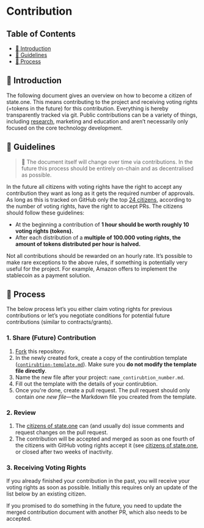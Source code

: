 # Contribution 

## Table of Contents 
- [:wave: Introduction](#wave-introduction)
- [:page_facing_up: 	Guidelines](#page_facing_up-guidelines)
- [:pencil: Process](#pencil-process)

## :wave: Introduction

The following document gives an overview on how to become a citizen of state.one. 
This means contributing to the project and receiving voting rights (=tokens in the future) for this contribution. 
Everything is hereby transparently tracked via git. Public contributions can be a variety of things, including [research](https://github.com/State-One/State-One/tree/main/Research), marketing and education and aren’t necessarily only focused on the core technology development. 

## :page_facing_up: Guidelines 	

> **:loudspeaker:** The document itself will change over time via contributions. In the future this process should be entirely on-chain and as decentralised as possible.  

In the future all citizens with voting rights have the right to accept any contribution they want as long as it gets the required number of approvals. As long as this is tracked on GitHub only the top [24 citizens](./Citizens.md), according to the number of voting rights, have the right to accept PRs. The citizens should follow these guidelines:
- At the beginning a contribution of **1 hour should be worth roughly 10 voting rights (tokens).** 
- After each distribution of a **multiple of 100.000 voting rights, the amount of tokens distributed per hour is halved.** 

Not all contributions should be rewarded on an hourly rate. It’s possible to make rare exceptions to the above rules, if something is potentially very useful for the project. For example, Amazon offers to implement the stablecoin as a payment solution. 

## :pencil: Process

The below process let’s you either claim voting rights for previous contributions or let’s you negotiate conditions for potential future contributions (similar to contracts/grants). 

### 1. Share (Future) Contribution 

   1. [Fork](https://github.com/State-One/State-One) this repository.
   2. In the newly created fork, create a copy of the contirubtion template ([`contirubtion-template.md`](./contirubtion-template.md)). Make sure you **do not modify the template file directly**.
   3. Name the new file after your project: `name_contirubtion_number.md`.
   4. Fill out the template with the details of your contirubtion.  
   5. Once you're done, create a pull request. The pull request should only contain _one new file_—the Markdown file you created from the template.
   
### 2. Review

   1. The [citizens of state.one](./Citizens.md) can (and usually do) issue comments and request changes on the pull request.
   2. The contribution will be accepted and merged as soon as one fourth of the citizens with GitHub voting rights accept it (see [citizens of state.one](./Citizens.md), or closed after two weeks of inactivity. 

### 3. Receiving Voting Rights 

If you already finished your contribution in the past, you will receive your voting rights as soon as possible. Initially this requires only an update of the list below by an existing citizen. 

If you promised to do something in the future, you need to update the merged contribution document with another PR, which also needs to be accepted. 




